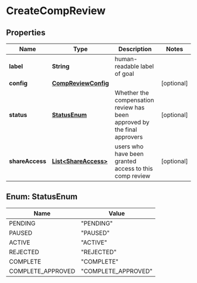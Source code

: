 

# CreateCompReview


## Properties

| Name | Type | Description | Notes |
|------------ | ------------- | ------------- | -------------|
|**label** | **String** | human-readable label of goal |  |
|**config** | [**CompReviewConfig**](CompReviewConfig.md) |  |  [optional] |
|**status** | [**StatusEnum**](#StatusEnum) | Whether the compensation review has been approved by the final approvers |  [optional] |
|**shareAccess** | [**List&lt;ShareAccess&gt;**](ShareAccess.md) | users who have been granted access to this comp review |  [optional] |



## Enum: StatusEnum

| Name | Value |
|---- | -----|
| PENDING | &quot;PENDING&quot; |
| PAUSED | &quot;PAUSED&quot; |
| ACTIVE | &quot;ACTIVE&quot; |
| REJECTED | &quot;REJECTED&quot; |
| COMPLETE | &quot;COMPLETE&quot; |
| COMPLETE_APPROVED | &quot;COMPLETE_APPROVED&quot; |



